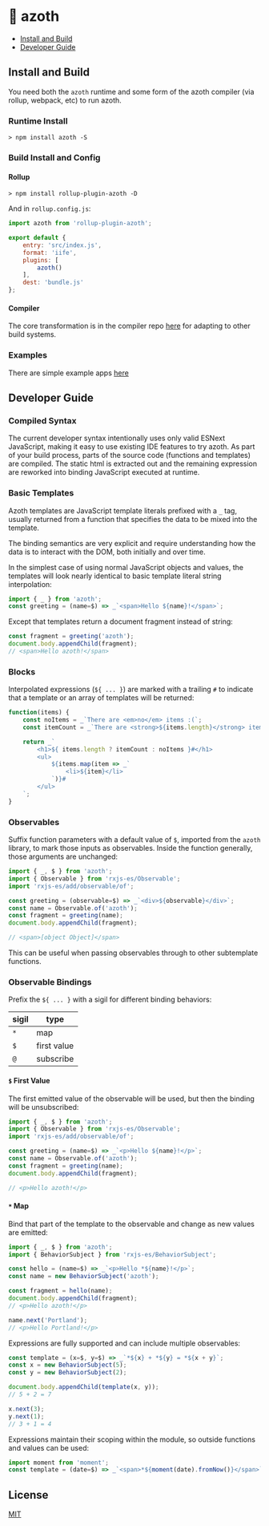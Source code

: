 # 💎 azoth

* [Install and Build](#install-and-build)
* [Developer Guide](#developer-guide)

## Install and Build

You need both the `azoth` runtime and some form of the azoth compiler (via rollup, webpack, etc) to run azoth.

### Runtime Install

```
> npm install azoth -S
```

### Build Install and Config

#### Rollup

```
> npm install rollup-plugin-azoth -D
```

And in `rollup.config.js`:

```js
import azoth from 'rollup-plugin-azoth';

export default {
    entry: 'src/index.js',
    format: 'iife',
    plugins: [
        azoth()
    ],
    dest: 'bundle.js'
};
```

#### Compiler

The core transformation is in the compiler repo [here](https://github.com/martypdx/azoth-compiler) for adapting to other build systems.

### Examples

There are simple example apps [here](https://github.com/martypdx/azoth-example)

## Developer Guide

### Compiled Syntax

The current developer syntax intentionally uses only valid ESNext JavaScript, making it easy to use existing IDE features to try azoth.  As part of your build process, parts of the source code (functions and templates) are compiled. The static html is extracted out and the remaining expression are reworked into binding JavaScript executed at runtime.

### Basic Templates

Azoth templates are JavaScript template literals prefixed with a `_` tag, usually returned
from a function that specifies the data to be mixed into the template. 

The binding semantics are very explicit and require understanding how the data is to interact with the DOM, both initially and over time. 

In the simplest case of using normal JavaScript objects and values, the templates will look nearly identical to basic template literal string interpolation:

```js
import { _ } from 'azoth';
const greeting = (name=$) => _`<span>Hello ${name}!</span>`;
```

Except that templates return a document fragment instead of string:

```js
const fragment = greeting('azoth');
document.body.appendChild(fragment);
// <span>Hello azoth!</span>
```

### Blocks

Interpolated expressions (`${ ... }`) are marked with a trailing `#` to indicate
that a template or an array of templates will be returned:

```js
function(items) {
    const noItems = _`There are <em>no</em> items :(`;
    const itemCount = _`There are <strong>${items.length}</strong> items`;

    return _`
        <h1>${ items.length ? itemCount : noItems }#</h1>
        <ul>
            ${items.map(item => _`
                <li>${item}</li>
            `)}#
        </ul>
    `;
}
```

### Observables

Suffix function parameters with a default value of `$`, imported from the `azoth` library, to mark those inputs as observables. Inside the function generally, those arguments are unchanged: 

```js
import { _, $ } from 'azoth';
import { Observable } from 'rxjs-es/Observable';
import 'rxjs-es/add/observable/of';

const greeting = (observable=$) => _`<div>${observable}</div>`;
const name = Observable.of('azoth');
const fragment = greeting(name);
document.body.appendChild(fragment);

// <span>[object Object]</span>
```

This can be useful when passing observables through to other subtemplate functions.

### Observable Bindings

Prefix the `${ ... }` with a sigil for different binding behaviors:

|sigil|type
|---|---|
|`*`|map|
|`$`|first value|
|`@`|subscribe|

#### `$` First Value

The first emitted value of the observable will be used, but then the binding will be
unsubscribed:

```js
import { _, $ } from 'azoth';
import { Observable } from 'rxjs-es/Observable';
import 'rxjs-es/add/observable/of';

const greeting = (name=$) => _`<p>Hello ${name}!</p>`;
const name = Observable.of('azoth');
const fragment = greeting(name);
document.body.appendChild(fragment);

// <p>Hello azoth!</p>
```


#### `*` Map 

Bind that part of the template to the observable and change as new values are emitted:

```js
import { _, $ } from 'azoth';
import { BehaviorSubject } from 'rxjs-es/BehaviorSubject';

const hello = (name=$) => _`<p>Hello *${name}!</p>`;
const name = new BehaviorSubject('azoth');

const fragment = hello(name);
document.body.appendChild(fragment);
// <p>Hello azoth!</p>

name.next('Portland');
// <p>Hello Portland!</p>
```

Expressions are fully supported and can include multiple observables:

```js
const template = (x=$, y=$) => _`*${x} + *${y} = *${x + y}`;
const x = new BehaviorSubject(5);
const y = new BehaviorSubject(2);

document.body.appendChild(template(x, y));		
// 5 + 2 = 7

x.next(3);
y.next(1);
// 3 + 1 = 4

```

Expressions maintain their scoping within the module, so outside functions and values can be used:

```js
import moment from 'moment';
const template = (date=$) => _`<span>*${moment(date).fromNow()}</span>`;
```

## License

[MIT](LICENSE)



